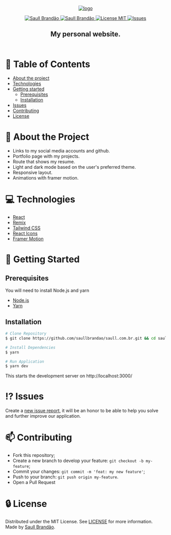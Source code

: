 <!-- PROJECT LOGO -->
<br />
<div align="center">
  <a href="https://saull.com.br">
    <img src="https://raw.githubusercontent.com/saullbrandao/saull.com.br/main/public/favicon.ico" alt='logo'/>
  </a>

  <p align="center">
    <a href="https://www.twitter.com/saullbrandao/">
      <img alt="Saull Brandão" src="https://img.shields.io/badge/-saullbrandao-1DA1F2?style=flat&logo=Twitter&logoColor=white" />
    </a>
    <a href="https://www.linkedin.com/in/saullbrandao/">
      <img alt="Saull Brandão" src="https://img.shields.io/badge/-saullbrandao-0A66C2?style=flat&logo=Linkedin&logoColor=white" />
    </a>
    <a href="./LICENSE">
      <img alt="License MIT" src="https://img.shields.io/github/license/saullbrandao/saull.com.br" />
    </a>
    <a href="https://github.com/saullbrandao/saull.com.br/issues">
    <img alt="Issues" src="https://img.shields.io/github/issues/saullbrandao/saull.com.br" />
    </a>
  </p>
  <h2 align="center">
    My personal website.
    <br />
    <br />
  </h2>
</div>

# :bookmark_tabs: Table of Contents

- [About the project](#about-the-project)
- [Technologies](#technologies)
- [Getting started](#getting-started)
  - [Prerequisites](#prerequisites)
  - [Installation](#installation)
- [Issues](#issues)
- [Contributing](#contributing)
- [License](#license)

# :page_with_curl: About the Project

<!-- ![saull.com.br](https://raw.githubusercontent.com/saullbrandao/saull.com.br/main/demo-light.png)
![saull.com.br](https://raw.githubusercontent.com/saullbrandao/saull.com.br/main/demo-dark.png) -->

- Links to my social media accounts and github.
- Portfolio page with my projects.
- Route that shows my resume.
- Light and dark mode based on the user's preferred theme.
- Responsive layout.
- Animations with framer motion.

# :computer: Technologies

- [React](https://github.com/facebook/react)
- [Remix](https://github.com/remix-run/remix)
- [Tailwind CSS](https://github.com/tailwindlabs/tailwindcss)
- [React Icons](https://github.com/react-icons/react-icons)
- [Framer Motion](https://github.com/framer/motion)

# :rocket: Getting Started

## Prerequisites

You will need to install Node.js and yarn

- [Node.js](https://nodejs.org/en/download/)
- [Yarn](https://classic.yarnpkg.com/en/docs/install)

## Installation

```sh
# Clone Repository
$ git clone https://github.com/saullbrandao/saull.com.br.git && cd saull.com.br

# Install Dependencies
$ yarn

# Run Application
$ yarn dev
```

This starts the development server on http://localhost:3000/

# :interrobang: Issues

Create a <a href="https://github.com/saullbrandao/saull.com.br/issues">new issue
report</a>, it will be an honor to be able to help you solve and further improve
our application.

# :mailbox: Contributing

- Fork this repository;
- Create a new branch to develop your feature: `git checkout -b my-feature`;
- Commit your changes: `git commit -m 'feat: my new feature'`;
- Push to your branch: `git push origin my-feature`.
- Open a Pull Request

# :lock: License

Distributed under the MIT License. See [LICENSE](./LICENSE) for more
information. Made by [Saull Brandão](https://www.linkedin.com/in/saullbrandao/).
<br/> <br/>
